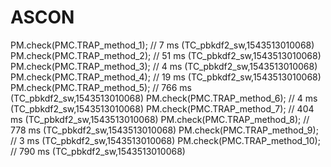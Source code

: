 # ASCON


PM.check(PMC.TRAP_method_1); // 7 ms (TC_pbkdf2_sw,1543513010068) 
PM.check(PMC.TRAP_method_2); // 51 ms (TC_pbkdf2_sw,1543513010068) 
PM.check(PMC.TRAP_method_3); // 4 ms (TC_pbkdf2_sw,1543513010068) 
PM.check(PMC.TRAP_method_4); // 19 ms (TC_pbkdf2_sw,1543513010068) 
PM.check(PMC.TRAP_method_5); // 766 ms (TC_pbkdf2_sw,1543513010068) 
PM.check(PMC.TRAP_method_6); // 4 ms (TC_pbkdf2_sw,1543513010068) 
PM.check(PMC.TRAP_method_7); // 404 ms (TC_pbkdf2_sw,1543513010068) 
PM.check(PMC.TRAP_method_8); // 778 ms (TC_pbkdf2_sw,1543513010068) 
PM.check(PMC.TRAP_method_9); // 3 ms (TC_pbkdf2_sw,1543513010068) 
PM.check(PMC.TRAP_method_10); // 790 ms (TC_pbkdf2_sw,1543513010068) 
